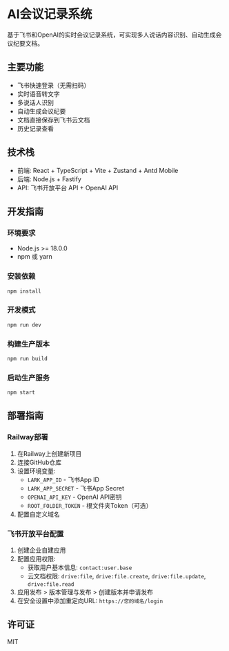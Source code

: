 # AI会议记录系统

基于飞书和OpenAI的实时会议记录系统，可实现多人说话内容识别、自动生成会议纪要文档。

## 主要功能

- 飞书快速登录（无需扫码）
- 实时语音转文字
- 多说话人识别
- 自动生成会议纪要
- 文档直接保存到飞书云文档
- 历史记录查看

## 技术栈

- 前端: React + TypeScript + Vite + Zustand + Antd Mobile
- 后端: Node.js + Fastify
- API: 飞书开放平台 API + OpenAI API

## 开发指南

### 环境要求

- Node.js >= 18.0.0
- npm 或 yarn

### 安装依赖

```bash
npm install
```

### 开发模式

```bash
npm run dev
```

### 构建生产版本

```bash
npm run build
```

### 启动生产服务

```bash
npm start
```

## 部署指南

### Railway部署

1. 在Railway上创建新项目
2. 连接GitHub仓库
3. 设置环境变量:
   - `LARK_APP_ID` - 飞书App ID
   - `LARK_APP_SECRET` - 飞书App Secret
   - `OPENAI_API_KEY` - OpenAI API密钥
   - `ROOT_FOLDER_TOKEN` - 根文件夹Token（可选）
4. 配置自定义域名

### 飞书开放平台配置

1. 创建企业自建应用
2. 配置应用权限:
   - 获取用户基本信息: `contact:user.base`
   - 云文档权限: `drive:file`, `drive:file.create`, `drive:file.update`, `drive:file.read`
3. 应用发布 > 版本管理与发布 > 创建版本并申请发布
4. 在安全设置中添加重定向URL: `https://您的域名/login`

## 许可证

MIT 